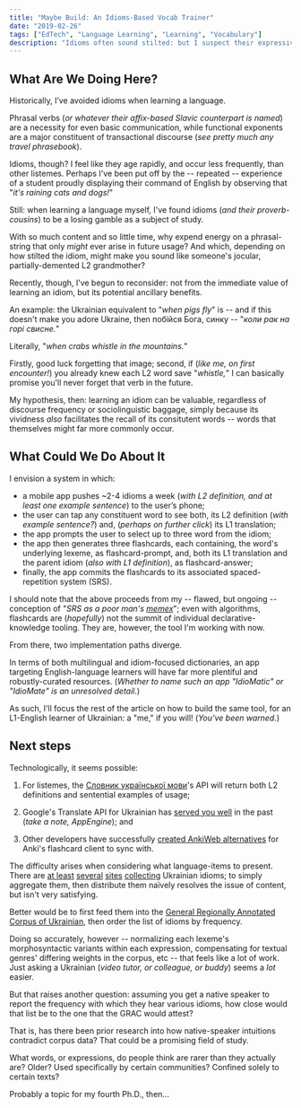 ```yaml
---
title: "Maybe Build: An Idioms-Based Vocab Trainer"
date: "2019-02-26"
tags: ["EdTech", "Language Learning", "Learning", "Vocabulary"]
description: "Idioms often sound stilted: but I suspect their expressiveness helps learners retain the (likely more-useful!) component vocabulary. Here's an idea for an app to leverage that."
---
```


## What Are We Doing Here?

Historically, I’ve avoided idioms when learning a language.

Phrasal verbs (_or whatever their affix-based Slavic counterpart is named_) are a necessity for even basic communication, while functional exponents are a major constituent of transactional discourse (_see pretty much any travel phrasebook_).

Idioms, though? I feel like they age rapidly, and occur less frequently, than other listemes. Perhaps I've been put off by the -- repeated -- experience of a student proudly displaying their command of English by observing that "_it's raining cats and dogs!_"  

Still: when learning a language myself, I've found idioms (_and their proverb-cousins_) to be a losing gamble as a subject of study.

With so much content and so little time, why expend energy on a phrasal-string that only _might_ ever arise in future usage? And which, depending on how stilted the idiom, might make you sound like someone's jocular, partially-demented L2 grandmother?

Recently, though, I’ve begun to reconsider: not from the immediate value of learning an idiom, but its potential ancillary benefits.

An example: the Ukrainian equivalent to "_when pigs fly_" is -- and if this doesn't make you adore Ukraine, then побійся Бога, синку -- "_коли рак на горі свисне._"

Literally, "_when crabs whistle in the mountains._"

Firstly, good luck forgetting that image; second, if (_like me, on first encounter!_) you already knew each L2 word save "_whistle,_" I can basically promise you'll never forget that verb in the future.

My hypothesis, then: learning an idiom can be valuable, regardless of discourse frequency or sociolinguistic baggage, simply because its vividness _also_ facilitates the recall of its consitutent words -- words that themselves might far more commonly occur.

## What Could We Do About It

I envision a system in which:

- a mobile app pushes ~2-4 idioms a week (_with L2 definition, and at least one example sentence_) to the user’s phone;
- the user can tap any constituent word to see both, its L2 definition (_with example sentence?_) and, (_perhaps on further click_) its L1 translation;
- the app prompts the user to select up to three word from the idiom;
- the app then generates three flashcards, each containing, the word's underlying lexeme, as flashcard-prompt, and, both its L1 translation and the parent idiom (_also with L1 definition_), as flashcard-answer;
- finally, the app commits the flashcards to its associated spaced-repetition system (SRS).

I should note that the above proceeds from my -- flawed, but ongoing -- conception of "_SRS as a poor man's_ [_memex_](https://en.wikipedia.org/wiki/Memex)"; even with algorithms, flashcards are (_hopefully_) not the summit of individual declarative-knowledge tooling. They are, however, the tool I'm working with now.

From there, two implementation paths diverge.

In terms of both multilingual and idiom-focused dictionaries, an app targeting English-language learners will have far more plentiful and robustly-curated resources. (_Whether to name such an app "IdioMatic" or "IdioMate" is an unresolved detail._)

As such, I'll focus the rest of the article on how to build the same tool, for an L1-English learner of Ukrainian: a "me," if you will! (_You've been warned._)

## Next steps

Technologically, it seems possible:

1. For listemes, the [Словник української мови](http://sum.in.ua/)'s API will return both L2 definitions and sentential examples of usage;

2. Google's Translate API for Ukrainian has [served you well](../../posts/daily-ua-app/) in the past (_take a note, AppEngine_); and

3. Other developers have successfully [created AnkiWeb alternatives](https://github.com/ankicommunity/anki-sync-server) for Anki's flashcard client to sync with.

The difficulty arises when considering what language-items to present. There are [at least](https://ukr.ed-era.com/3/slovnik_naiuzhivanshih_frazeologzmv.html) [several](https://korusno-znatu.in.ua/category/frazeologizmy/) [sites](http://zno.if.ua/?p=2364) [collecting](https://ycilka.net/slovnyk_fraz.php) Ukrainian idioms; to simply aggregate them, then distribute them naïvely resolves the issue of content, but isn't very satisfying.

Better would be to first feed them into the [General Regionally Annotated Corpus of Ukrainian](http://uacorpus.org/), then order the list of idioms by frequency.

Doing so accurately, however -- normalizing each lexeme's morphosyntactic variants within each expression, compensating for textual genres' differing weights in the corpus, etc -- that feels like a lot of work. Just asking a Ukrainian (_video tutor, or colleague, or buddy_) seems a _lot_ easier.

But that raises another question: assuming you get a native speaker to report the frequency with which they hear various idioms, how close would that list be to the one that the GRAC would attest?

That is, has there been prior research into how native-speaker intuitions contradict corpus data? That could be a promising field of study.

What words, or expressions, do people think are rarer than they actually are? Older? Used specifically by certain communities? Confined solely to certain texts?

Probably a topic for my fourth Ph.D., then...
